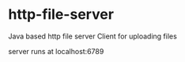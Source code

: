 # http-file-server 

Java based http file server 
Client for uploading files 

server runs at localhost:6789 
